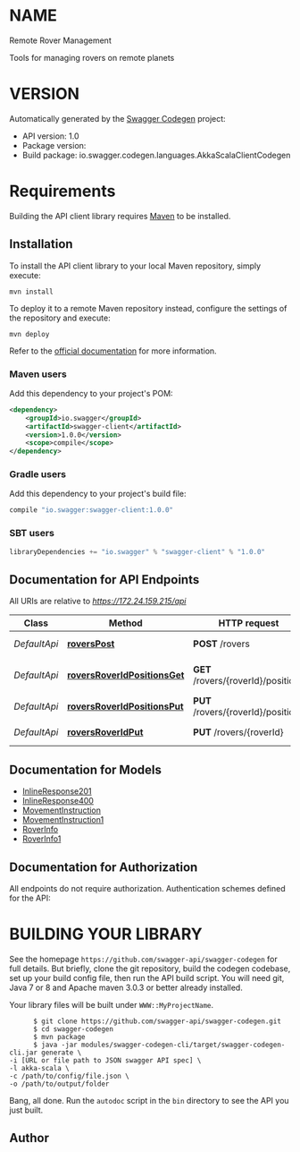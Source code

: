 # NAME

Remote Rover Management

Tools for managing rovers on remote planets

# VERSION

Automatically generated by the [Swagger Codegen](https://github.com/swagger-api/swagger-codegen) project:

- API version: 1.0
- Package version: 
- Build package: io.swagger.codegen.languages.AkkaScalaClientCodegen

# Requirements

Building the API client library requires [Maven](https://maven.apache.org/) to be installed.

## Installation

To install the API client library to your local Maven repository, simply execute:

```shell
mvn install
```

To deploy it to a remote Maven repository instead, configure the settings of the repository and execute:

```shell
mvn deploy
```

Refer to the [official documentation](https://maven.apache.org/plugins/maven-deploy-plugin/usage.html) for more information.

### Maven users

Add this dependency to your project's POM:

```xml
<dependency>
    <groupId>io.swagger</groupId>
    <artifactId>swagger-client</artifactId>
    <version>1.0.0</version>
    <scope>compile</scope>
</dependency>
```

### Gradle users

Add this dependency to your project's build file:

```groovy
compile "io.swagger:swagger-client:1.0.0"
```

### SBT users

```scala
libraryDependencies += "io.swagger" % "swagger-client" % "1.0.0"
```

## Documentation for API Endpoints

All URIs are relative to *https://172.24.159.215/api*

Class | Method | HTTP request | Description
------------ | ------------- | ------------- | -------------
*DefaultApi* | [**roversPost**](DefaultApi.md#roversPost) | **POST** /rovers | Create a rover.
*DefaultApi* | [**roversRoverIdPositionsGet**](DefaultApi.md#roversRoverIdPositionsGet) | **GET** /rovers/{roverId}/positions | Get current rover position.
*DefaultApi* | [**roversRoverIdPositionsPut**](DefaultApi.md#roversRoverIdPositionsPut) | **PUT** /rovers/{roverId}/positions | Move a rover.
*DefaultApi* | [**roversRoverIdPut**](DefaultApi.md#roversRoverIdPut) | **PUT** /rovers/{roverId} | Rename a rover.


## Documentation for Models

 - [InlineResponse201](InlineResponse201.md)
 - [InlineResponse400](InlineResponse400.md)
 - [MovementInstruction](MovementInstruction.md)
 - [MovementInstruction1](MovementInstruction1.md)
 - [RoverInfo](RoverInfo.md)
 - [RoverInfo1](RoverInfo1.md)


## Documentation for Authorization

All endpoints do not require authorization.
Authentication schemes defined for the API:


# BUILDING YOUR LIBRARY

See the homepage `https://github.com/swagger-api/swagger-codegen` for full details.
But briefly, clone the git repository, build the codegen codebase, set up your build
config file, then run the API build script. You will need git, Java 7 or 8 and Apache
maven 3.0.3 or better already installed.

Your library files will be built under `WWW::MyProjectName`.

          $ git clone https://github.com/swagger-api/swagger-codegen.git
          $ cd swagger-codegen
          $ mvn package
          $ java -jar modules/swagger-codegen-cli/target/swagger-codegen-cli.jar generate \
    -i [URL or file path to JSON swagger API spec] \
    -l akka-scala \
    -c /path/to/config/file.json \
    -o /path/to/output/folder

Bang, all done. Run the `autodoc` script in the `bin` directory to see the API
you just built.

## Author


